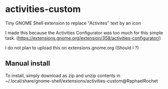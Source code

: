 # activities-custom
Tiny GNOME Shell extension to replace "Activites" text by an icon

I made this because the Activities Configurator was too much for this simple task.
(https://extensions.gnome.org/extension/358/activities-configurator/) 

I do not plan to upload this on extensions.gnome.org (Should I ?)

## Manual install
To install, simply download as zip and unzip contents in ~/.local/share/gnome-shell/extensions/activities-custom@RaphaelRochet
